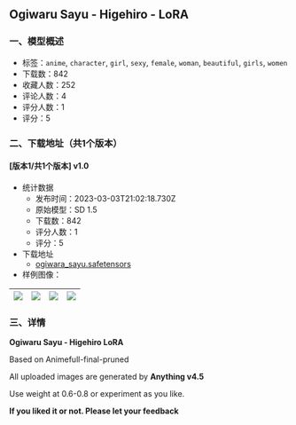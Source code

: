 ## Ogiwaru Sayu - Higehiro - LoRA
### 一、模型概述

- 标签：`anime`, `character`, `girl`, `sexy`, `female`, `woman`, `beautiful`, `girls`, `women`
- 下载数：842
- 收藏人数：252
- 评论人数：4
- 评分人数：1
- 评分：5

### 二、下载地址（共1个版本）

#### [版本1/共1个版本] v1.0

- 统计数据
  - 发布时间：2023-03-03T21:02:18.730Z
  - 原始模型：SD 1.5
  - 下载数：842
  - 评分人数：1
  - 评分：5
- 下载地址
  - [ogiwara_sayu.safetensors](https://civitai.com/api/download/models/18165)
- 样例图像：

| <img src="https://image.civitai.com/xG1nkqKTMzGDvpLrqFT7WA/28a0fd5b-6b43-4c88-f40c-af70e33cff00/width=450/186814.jpeg" /> | <img src="https://image.civitai.com/xG1nkqKTMzGDvpLrqFT7WA/9546f510-c80d-4ff7-9606-e400c9b96c00/width=450/186832.jpeg" /> | <img src="https://image.civitai.com/xG1nkqKTMzGDvpLrqFT7WA/09000114-f988-4414-03dd-dc3ae87d7600/width=450/186831.jpeg" /> | <img src="https://image.civitai.com/xG1nkqKTMzGDvpLrqFT7WA/11aff1e9-9802-4712-95cd-4babd7fea200/width=450/186830.jpeg" /> |
| ---- | ---- | ---- | ---- |


### 三、详情
<p><strong>Ogiwaru Sayu - Higehiro LoRA</strong></p><p></p><p>Based on Animefull-final-pruned</p><p></p><p>All uploaded images are generated by <strong>Anything v4.5</strong></p><p></p><p>Use weight at 0.6-0.8 or experiment as you like.</p><p></p><p><strong>If you liked it or not. Please let your feedback</strong></p>